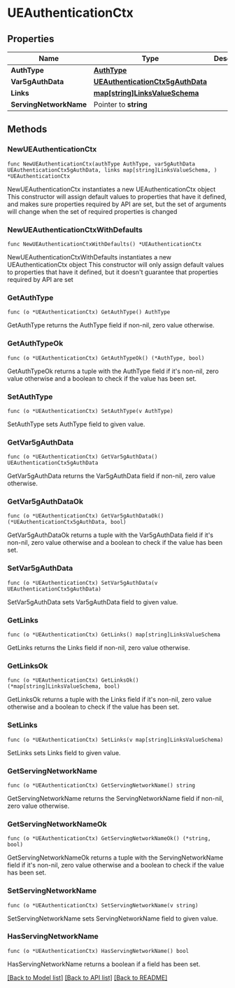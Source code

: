 # UEAuthenticationCtx

## Properties

Name | Type | Description | Notes
------------ | ------------- | ------------- | -------------
**AuthType** | [**AuthType**](AuthType.md) |  | 
**Var5gAuthData** | [**UEAuthenticationCtx5gAuthData**](UEAuthenticationCtx5gAuthData.md) |  | 
**Links** | [**map[string]LinksValueSchema**](LinksValueSchema.md) |  | 
**ServingNetworkName** | Pointer to **string** |  | [optional] 

## Methods

### NewUEAuthenticationCtx

`func NewUEAuthenticationCtx(authType AuthType, var5gAuthData UEAuthenticationCtx5gAuthData, links map[string]LinksValueSchema, ) *UEAuthenticationCtx`

NewUEAuthenticationCtx instantiates a new UEAuthenticationCtx object
This constructor will assign default values to properties that have it defined,
and makes sure properties required by API are set, but the set of arguments
will change when the set of required properties is changed

### NewUEAuthenticationCtxWithDefaults

`func NewUEAuthenticationCtxWithDefaults() *UEAuthenticationCtx`

NewUEAuthenticationCtxWithDefaults instantiates a new UEAuthenticationCtx object
This constructor will only assign default values to properties that have it defined,
but it doesn't guarantee that properties required by API are set

### GetAuthType

`func (o *UEAuthenticationCtx) GetAuthType() AuthType`

GetAuthType returns the AuthType field if non-nil, zero value otherwise.

### GetAuthTypeOk

`func (o *UEAuthenticationCtx) GetAuthTypeOk() (*AuthType, bool)`

GetAuthTypeOk returns a tuple with the AuthType field if it's non-nil, zero value otherwise
and a boolean to check if the value has been set.

### SetAuthType

`func (o *UEAuthenticationCtx) SetAuthType(v AuthType)`

SetAuthType sets AuthType field to given value.


### GetVar5gAuthData

`func (o *UEAuthenticationCtx) GetVar5gAuthData() UEAuthenticationCtx5gAuthData`

GetVar5gAuthData returns the Var5gAuthData field if non-nil, zero value otherwise.

### GetVar5gAuthDataOk

`func (o *UEAuthenticationCtx) GetVar5gAuthDataOk() (*UEAuthenticationCtx5gAuthData, bool)`

GetVar5gAuthDataOk returns a tuple with the Var5gAuthData field if it's non-nil, zero value otherwise
and a boolean to check if the value has been set.

### SetVar5gAuthData

`func (o *UEAuthenticationCtx) SetVar5gAuthData(v UEAuthenticationCtx5gAuthData)`

SetVar5gAuthData sets Var5gAuthData field to given value.


### GetLinks

`func (o *UEAuthenticationCtx) GetLinks() map[string]LinksValueSchema`

GetLinks returns the Links field if non-nil, zero value otherwise.

### GetLinksOk

`func (o *UEAuthenticationCtx) GetLinksOk() (*map[string]LinksValueSchema, bool)`

GetLinksOk returns a tuple with the Links field if it's non-nil, zero value otherwise
and a boolean to check if the value has been set.

### SetLinks

`func (o *UEAuthenticationCtx) SetLinks(v map[string]LinksValueSchema)`

SetLinks sets Links field to given value.


### GetServingNetworkName

`func (o *UEAuthenticationCtx) GetServingNetworkName() string`

GetServingNetworkName returns the ServingNetworkName field if non-nil, zero value otherwise.

### GetServingNetworkNameOk

`func (o *UEAuthenticationCtx) GetServingNetworkNameOk() (*string, bool)`

GetServingNetworkNameOk returns a tuple with the ServingNetworkName field if it's non-nil, zero value otherwise
and a boolean to check if the value has been set.

### SetServingNetworkName

`func (o *UEAuthenticationCtx) SetServingNetworkName(v string)`

SetServingNetworkName sets ServingNetworkName field to given value.

### HasServingNetworkName

`func (o *UEAuthenticationCtx) HasServingNetworkName() bool`

HasServingNetworkName returns a boolean if a field has been set.


[[Back to Model list]](../README.md#documentation-for-models) [[Back to API list]](../README.md#documentation-for-api-endpoints) [[Back to README]](../README.md)


